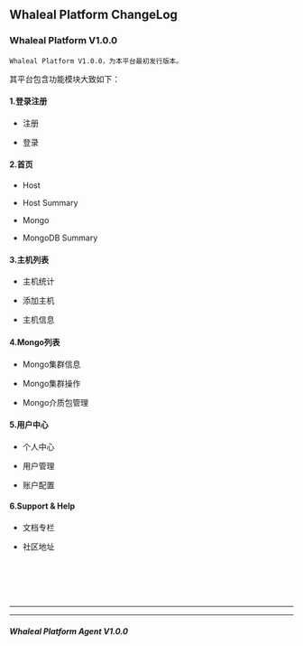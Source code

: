 ## Whaleal Platform ChangeLog

### Whaleal Platform V1.0.0

    Whaleal Platform V1.0.0，为本平台最初发行版本。

其平台包含功能模块大致如下：
    
#### 1.登录注册

- 注册



- 登录




#### 2.首页

- Host


- Host Summary


- Mongo


- MongoDB Summary



#### 3.主机列表

- 主机统计


- 添加主机


- 主机信息

#### 4.Mongo列表

- Mongo集群信息


- Mongo集群操作


- Mongo介质包管理





####  5.用户中心

- 个人中心


- 用户管理


- 账户配置


####  6.Support & Help


- 文档专栏


- 社区地址



<br>
<br>
<br>
<br>







---
---





##### Whaleal Platform Agent V1.0.0
```



```